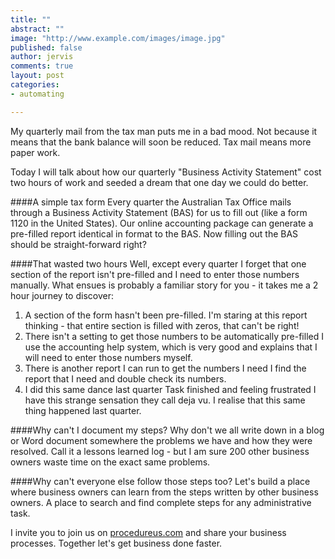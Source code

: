 ```yaml
---
title: ""
abstract: ""
image: "http://www.example.com/images/image.jpg"
published: false
author: jervis
comments: true
layout: post
categories:
- automating

---
```


My quarterly mail from the tax man puts me in a bad mood. Not because it means that the bank balance will soon be reduced. Tax mail means more paper work.

Today I will talk about how our quarterly "Business Activity Statement" cost two hours of work and seeded a dream that one day we could do better.

####A simple tax form
Every quarter the Australian Tax Office mails through a Business Activity Statement (BAS) for us to fill out (like a form 1120 in the United States). Our online accounting package can generate a pre-filled report identical in format to the BAS. Now filling out the BAS should be straight-forward right?

####That wasted two hours
Well, except every quarter I forget that one section of the report isn't pre-filled and I need to enter those numbers manually. What ensues is probably a familiar story for you - it takes me a 2 hour journey to discover:

1. A section of the form hasn't been pre-filled.
I'm staring at this report thinking - that entire section is filled with zeros, that can't be right!
2. There isn't a setting to get those numbers to be automatically pre-filled
I use the accounting help system, which is very good and explains that I will need to enter those numbers myself.
3. There is another report I can run to get the numbers I need
I find the report that I need and double check its numbers.
4. I did this same dance last quarter
Task finished and feeling frustrated I have this strange sensation they call deja vu. I realise that this same thing happened last quarter. 

####Why can't I document my steps?
Why don't we all write down in a blog or Word document somewhere the problems we have and how they were resolved. Call it a lessons learned log - but I am sure 200 other business owners waste time on the exact same problems.

####Why can't everyone else follow those steps too?
Let's build a place where business owners can learn from the steps written by other business owners. A place to search and find complete steps for any administrative task. 

I invite you to join us on [procedureus.com](procedureus.com) and share your business processes. Together let's get business done faster.